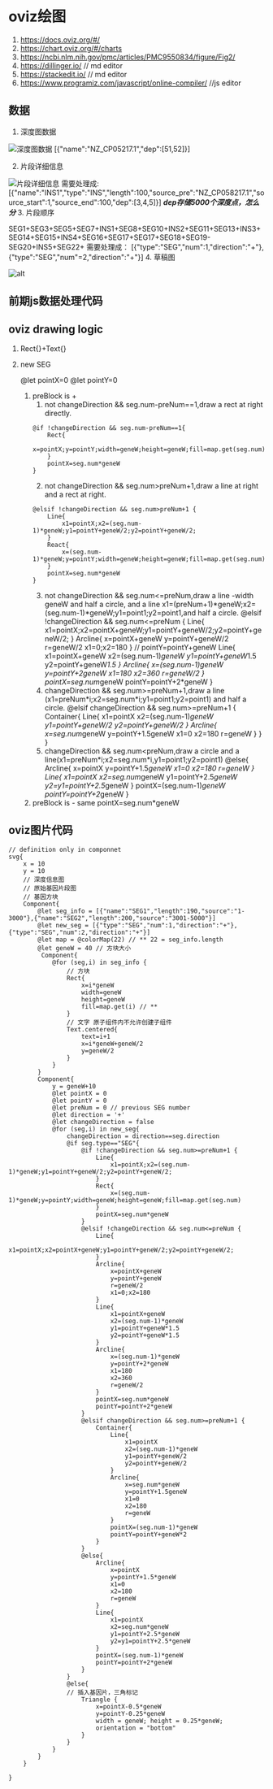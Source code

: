 # oviz绘图

1. https://docs.oviz.org/#/
2. https://chart.oviz.org/#/charts
3. https://ncbi.nlm.nih.gov/pmc/articles/PMC9550834/figure/Fig2/
4. https://dillinger.io/ // md editor
5. https://stackedit.io/ // md editor
6. https://www.programiz.com/javascript/online-compiler/ //js editor

## 数据
1. 深度图数据

![深度图数据](https://github.com/RaychelleHe/images/blob/main/oviz/gene_depth.png?raw=true)
[{"name":"NZ_CP05217.1","dep":[51,52]}]

2. 片段详细信息

![片段详细信息](https://github.com/RaychelleHe/images/blob/main/oviz/gene_info.png?raw=true)
需要处理成:
[{"name":"INS1","type":"INS","length":100,"source\_pre":"NZ\_CP058217.1","source\_start":1,"source\_end":100,"dep":[3,4,5]}]
***dep存储5000个深度点，怎么分***
3. 片段顺序

SEG1+SEG3+SEG5+SEG7+INS1+SEG8+SEG10+INS2+SEG11+SEG13+INS3+SEG14+SEG15+INS4+SEG16+SEG17+SEG17+SEG18+SEG19-SEG20+INS5+SEG22+
需要处理成：
[{"type":"SEG","num":1,"direction":"+"},{"type":"SEG","num"=2,"direction":"+"}]
4. 草稿图

![alt](https://github.com/RaychelleHe/images/blob/main/oviz/gene_depth_script.jpg?raw=true "test")
## 前期js数据处理代码

## oviz drawing logic

1. Rect{}+Text{}

2. new SEG

    @let pointX=0
    @let pointY=0
    1. preBlock is +
        1. not changeDirection && seg.num-preNum==1,draw a rect at right directly.
        ```
        @if !changeDirection && seg.num-preNum==1{
            Rect{
                x=pointX;y=pointY;width=geneW;height=geneW;fill=map.get(seg.num)
            }
            pointX=seg.num*geneW
        }
        ```
        2. not changeDirection && seg.num>preNum+1,draw a line at right and a rect at right.
        ```
        @elsif !changeDirection && seg.num>preNum+1 {
            Line{
                x1=pointX;x2=(seg.num-1)*geneW;y1=pointY+geneW/2;y2=pointY+geneW/2;
            }
            React{
                x=(seg.num-1)*geneW;y=pointY;width=geneW;height=geneW;fill=map.get(seg.num)
            }
            pointX=seg.num*geneW
        }
        ```
        3. not changeDirection && seg.num<=preNum,draw a line -width geneW and half a circle,
        and a line x1=(preNum+1)\*geneW;x2=(seg.num-1)\*geneW;y1=point1;y2=point1,and half a circle.
        @elsif !changeDirection && seg.num<=preNum {
            Line{
                x1=pointX;x2=pointX+geneW;y1=pointY+geneW/2;y2=pointY+geneW/2;
            }
            Arcline{
                x=pointX+geneW
                y=pointY+geneW/2
                r=geneW/2
                x1=0;x2=180
            }
            // pointY=pointY+geneW
            Line{
                x1=pointX+geneW
                x2=(seg.num-1)*geneW
                y1=pointY+geneW*1.5
                y2=pointY+geneW*1.5
            }
            Arcline{
                x=(seg.num-1)*geneW
                y=pointY+2*geneW
                x1=180
                x2=360
                r=geneW/2
            }
            pointX=seg.num*geneW
            pointY=pointY+2*geneW
        }
        4. changeDirection && seg.num>=preNum+1,draw a line (x1=preNum\*i;x2=seg.num\*i;y1=point1;y2=point1) and half a circle.
        @elsif changeDirection && seg.num>=preNum+1 {
            Container{
                Line{
                    x1=pointX
                    x2=(seg.num-1)*geneW
                    y1=pointY+geneW/2
                    y2=pointY+geneW/2
                }
                Arcline{
                    x=seg.num*geneW
                    y=pointY+1.5geneW
                    x1=0
                    x2=180
                    r=geneW
                }
            }
        }
        5. changeDirection && seg.num<preNum,draw a circle and a line(x1=preNum\*i;x2=seg.num\*i,y1=point1;y2=point1)
        @else{
            Arcline{
                x=pointX
                y=pointY+1.5*geneW
                x1=0
                x2=180
                r=geneW
            }
            Line{
                x1=pointX
                x2=seg.num*geneW
                y1=pointY+2.5*geneW
                y2=y1=pointY+2.5*geneW
            }
            pointX=(seg.num-1)*geneW
            pointY=pointY+2*geneW
        }
    2. preBlock is -
        same
    pointX=seg.num*geneW
    
## oviz图片代码
```
// definition only in componnet
svg{
    x = 10
    y = 10
    // 深度信息图
    // 原始基因片段图
    // 基因方块
    Component{
        @let seg_info = [{"name":"SEG1","length":190,"source":"1-3000"},{"name":"SEG2","length":200,"source":"3001-5000"}]
        @let new_seg = [{"type":"SEG","num":1,"direction":"+"},{"type":"SEG","num":2,"direction":"+"}]
        @let map = @colorMap(22) // ** 22 = seg_info.length
        @let geneW = 40 // 方块大小
         Component{
            @for (seg,i) in seg_info {
                // 方块
                Rect{
                	x=i*geneW
                	width=geneW
                	height=geneW
                    fill=map.get(i) // **
                }
                // 文字 原子组件内不允许创建子组件
                Text.centered{
            		text=i+1
                    x=i*geneW+geneW/2
                    y=geneW/2
                }
            }
        }
        Component{
            y = geneW+10
            @let pointX = 0
            @let pointY = 0
            @let preNum = 0 // previous SEG number
            @let direction = '+'
            @let changeDirection = false
            @for (seg,i) in new_seg{
                changeDirection = direction==seg.direction
                @if seg.type=="SEG"{
                    @if !changeDirection && seg.num>=preNum+1 {
                        Line{
                            x1=pointX;x2=(seg.num-1)*geneW;y1=pointY+geneW/2;y2=pointY+geneW/2;
                        }
                        Rect{
                            x=(seg.num-1)*geneW;y=pointY;width=geneW;height=geneW;fill=map.get(seg.num)
                        }
                        pointX=seg.num*geneW
                    }
                    @elsif !changeDirection && seg.num<=preNum {
                        Line{
                            x1=pointX;x2=pointX+geneW;y1=pointY+geneW/2;y2=pointY+geneW/2;
                        }
                        Arcline{
                            x=pointX+geneW
                            y=pointY+geneW
                            r=geneW/2
                            x1=0;x2=180
                        }
                        Line{
                            x1=pointX+geneW
                            x2=(seg.num-1)*geneW
                            y1=pointY+geneW*1.5
                            y2=pointY+geneW*1.5
                        }
                        Arcline{
                            x=(seg.num-1)*geneW
                            y=pointY+2*geneW
                            x1=180
                            x2=360
                            r=geneW/2
                        }
                        pointX=seg.num*geneW
                        pointY=pointY+2*geneW
                    }
                    @elsif changeDirection && seg.num>=preNum+1 {
                        Container{
                            Line{
                                x1=pointX
                                x2=(seg.num-1)*geneW
                                y1=pointY+geneW/2
                                y2=pointY+geneW/2
                            }
                            Arcline{
                                x=seg.num*geneW
                                y=pointY+1.5geneW
                                x1=0
                                x2=180
                                r=geneW
                            }
                            pointX=(seg.num-1)*geneW
                            pointY=pointY+geneW*2
                        }
                    }
                    @else{
                        Arcline{
                            x=pointX
                            y=pointY+1.5*geneW
                            x1=0
                            x2=180
                            r=geneW
                        }
                        Line{
                            x1=pointX
                            x2=seg.num*geneW
                            y1=pointY+2.5*geneW
                            y2=y1=pointY+2.5*geneW
                        }
                        pointX=(seg.num-1)*geneW
                        pointY=pointY+2*geneW
                    }
                }
                @else{
                // 插入基因片，三角标记
                    Triangle {
                        x=pointX-0.5*geneW
                        y=pointY-0.25*geneW
                        width = geneW; height = 0.25*geneW;
                        orientation = "bottom"
                    }
                }
            }
        }
    }
   
}
```
